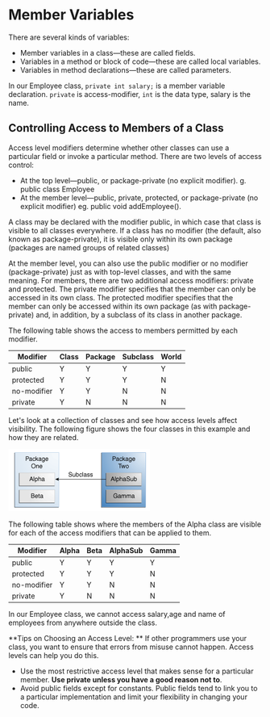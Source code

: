 # Member Variables

There are several kinds of variables:

* Member variables in a class—these are called fields.
* Variables in a method or block of code—these are called local variables.
* Variables in method declarations—these are called parameters.

In our Employee class, ```private int salary;``` is a member variable declaration. ```private``` is access-modifier, ```int``` is the data type, salary is the name.

## Controlling Access to Members of a Class
Access level modifiers determine whether other classes can use a particular field or invoke a particular method. There are two levels of access control:

* At the top level—public, or package-private (no explicit modifier). g. public class Employee
* At the member level—public, private, protected, or package-private (no explicit modifier) eg. public void addEmployee().

A class may be declared with the modifier public, in which case that class is visible to all classes everywhere. If a class has no modifier (the default, also known as package-private), it is visible only within its own package (packages are named groups of related classes)

At the member level, you can also use the public modifier or no modifier (package-private) just as with top-level classes, and with the same meaning. For members, there are two additional access modifiers: private and protected. The private modifier specifies that the member can only be accessed in its own class. The protected modifier specifies that the member can only be accessed within its own package (as with package-private) and, in addition, by a subclass of its class in another package.

The following table shows the access to members permitted by each modifier.

| Modifier | Class | Package | Subclass | World |
| -- | -- | -- | -- | -- |
| public | Y | Y | Y | Y |
| protected | Y | Y | Y | N |
| no-modifier | Y | Y | N | N |
| private | Y | N | N | N |

Let's look at a collection of classes and see how access levels affect visibility. The following figure shows the four classes in this example and how they are related.

![](classes-access.gif)

The following table shows where the members of the Alpha class are visible for each of the access modifiers that can be applied to them.

| Modifier | Alpha | Beta | AlphaSub |Gamma |
| -- | -- | -- | -- | -- |
| public | Y | Y | Y | Y |
| protected | Y | Y | Y | N |
| no-modifier | Y | Y | N | N |
| private | Y | N | N | N |

In our Employee class, we cannot access salary,age and name of employees from anywhere outside the class.

**Tips on Choosing an Access Level: **
If other programmers use your class, you want to ensure that errors from misuse cannot happen. Access levels can help you do this.

* Use the most restrictive access level that makes sense for a particular member. **Use private unless you have a good reason not to**.
* Avoid public fields except for constants. Public fields tend to link you to a particular implementation and limit your flexibility in changing your code.


